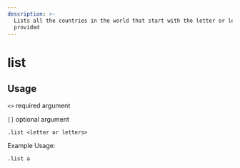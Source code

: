 ```yaml
---
description: >-
  Lists all the countries in the world that start with the letter or letters you
  provided
---
```


# list

## Usage

`<>` required argument

`[]` optional argument

```text
.list <letter or letters>
```

Example Usage:

`.list a`

